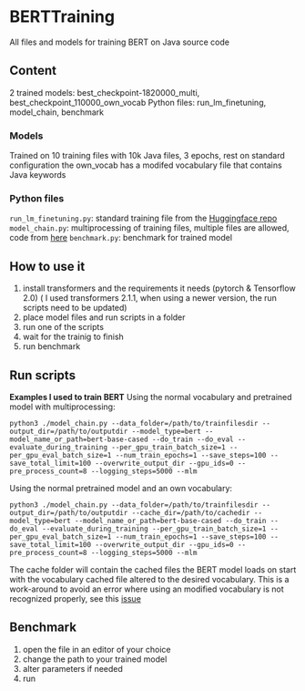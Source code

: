 # BERTTraining
All files and models for training BERT on Java source code

## Content
2 trained models: best_checkpoint-1820000_multi, best_checkpoint_110000_own_vocab
Python files: run_lm_finetuning, model_chain, benchmark

### Models
Trained on 10 training files with 10k Java files, 3 epochs, rest on standard configuration
the own_vocab has a modifed vocabulary file that contains Java keywords

### Python files
`run_lm_finetuning.py`: standard training file from the [Huggingface repo](https://github.com/huggingface/transformers)
`model_chain.py`: multiprocessing of training files, multiple files are allowed, code from [here](https://github.com/EndruK/transformers)
`benchmark.py`: benchmark for trained model

## How to use it
1. install transformers and the requirements it needs (pytorch & Tensorflow 2.0) ( I used transformers 2.1.1, when using a newer version, the run scripts need to be updated)
2. place model files and run scripts in a folder
3. run one of the scripts
4. wait for the trainig to finish
5. run benchmark

## Run scripts
**Examples I used to train BERT**
Using the normal vocabulary and pretrained model with multiprocessing:
```
python3 ./model_chain.py --data_folder=/path/to/trainfilesdir --output_dir=/path/to/outputdir --model_type=bert --model_name_or_path=bert-base-cased --do_train --do_eval --evaluate_during_training --per_gpu_train_batch_size=1 --per_gpu_eval_batch_size=1 --num_train_epochs=1 --save_steps=100 --save_total_limit=100 --overwrite_output_dir --gpu_ids=0 --pre_process_count=8 --logging_steps=5000 --mlm

```
Using the normal pretrained model and an own vocabulary:
```
python3 ./model_chain.py --data_folder=/path/to/trainfilesdir --output_dir=/path/to/outputdir --cache_dir=/path/to/cachedir --model_type=bert --model_name_or_path=bert-base-cased --do_train --do_eval --evaluate_during_training --per_gpu_train_batch_size=1 --per_gpu_eval_batch_size=1 --num_train_epochs=1 --save_steps=100 --save_total_limit=100 --overwrite_output_dir --gpu_ids=0 --pre_process_count=8 --logging_steps=5000 --mlm

```
The cache folder will contain the cached files the BERT model loads on start with the vocabulary cached file altered to the desired vocabulary. This is a work-around to avoid an error where using an modified vocabulary is not recognized properly, see this [issue](https://github.com/huggingface/transformers/issues/1871)

## Benchmark
1. open the file in an editor of your choice
2. change the path to your trained model
3. alter parameters if needed
4. run 
